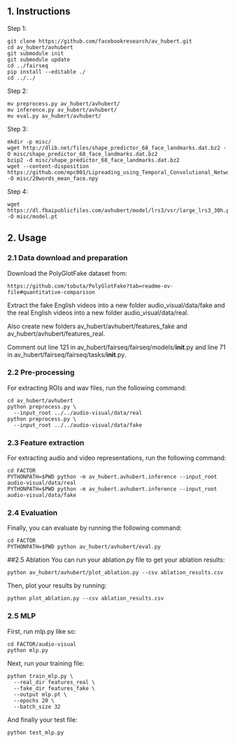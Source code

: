##  1. Instructions
Step 1:
```
git clone https://github.com/facebookresearch/av_hubert.git
cd av_hubert/avhubert
git submodule init
git submodule update
cd ../fairseq
pip install --editable ./
cd ../../
```

Step 2:
```
mv preprocess.py av_hubert/avhubert/
mv inference.py av_hubert/avhubert/
mv eval.py av_hubert/avhubert/
```

Step 3:
```
mkdir -p misc/
wget http://dlib.net/files/shape_predictor_68_face_landmarks.dat.bz2 -O misc/shape_predictor_68_face_landmarks.dat.bz2
bzip2 -d misc/shape_predictor_68_face_landmarks.dat.bz2
wget --content-disposition https://github.com/mpc001/Lipreading_using_Temporal_Convolutional_Networks/raw/master/preprocessing/20words_mean_face.npy -O misc/20words_mean_face.npy
```

Step 4:
```
wget https://dl.fbaipublicfiles.com/avhubert/model/lrs3/vsr/large_lrs3_30h.pt -O misc/model.pt
```

##  2. Usage
### 2.1  Data download and preparation
Download the PolyGlotFake dataset from:
```
https://github.com/tobuta/PolyGlotFake?tab=readme-ov-file#quantitative-comparison
```
Extract the fake English videos into a new folder audio_visual/data/fake and the real English videos into a new folder audio_visual/data/real.

Also create new folders av_hubert/avhubert/features_fake and av_hubert/avhubert/features_real.

Comment out line 121 in av_hubert/fairseq/fairseq/models/__init__.py and line 71 in av_hubert/fairseq/fairseq/tasks/__init__.py.

### 2.2 Pre-processing

For extracting ROIs and wav files, run the following command:
```
cd av_hubert/avhubert
python preprocess.py \
  --input_root ../../audio-visual/data/real
python preprocess.py \
  --input_root ../../audio-visual/data/fake
```

### 2.3 Feature extraction
For extracting audio and video representations, run the following command:
```
cd FACTOR
PYTHONPATH=$PWD python -m av_hubert.avhubert.inference --input_root audio-visual/data/real
PYTHONPATH=$PWD python -m av_hubert.avhubert.inference --input_root audio-visual/data/fake
```

### 2.4 Evaluation
Finally, you can evaluate by running the following command:
```
cd FACTOR
PYTHONPATH=$PWD python av_hubert/avhubert/eval.py
```
##2.5 Ablation
You can run your ablation.py file to get your ablation results:
```
python av_hubert/avhubert/plot_ablation.py --csv ablation_results.csv
```
Then, plot your results by running:
```
python plot_ablation.py --csv ablation_results.csv
```
### 2.5 MLP
First, run mlp.py like so:
```
cd FACTOR/audio-visual
python mlp.py
```
Next, run your training file:
```
python train_mlp.py \
  --real_dir features_real \
  --fake_dir features_fake \
  --output mlp.pt \
  --epochs 20 \
  --batch_size 32
```
And finally your test file:
```
python test_mlp.py
```
